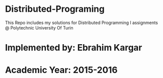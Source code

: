 # Distributed-Programing

This Repo includes my solutions for Distributed Programming I assignments @ Polytechnic University Of Turin

# Implemented by: Ebrahim Kargar

# Academic Year: 2015-2016

